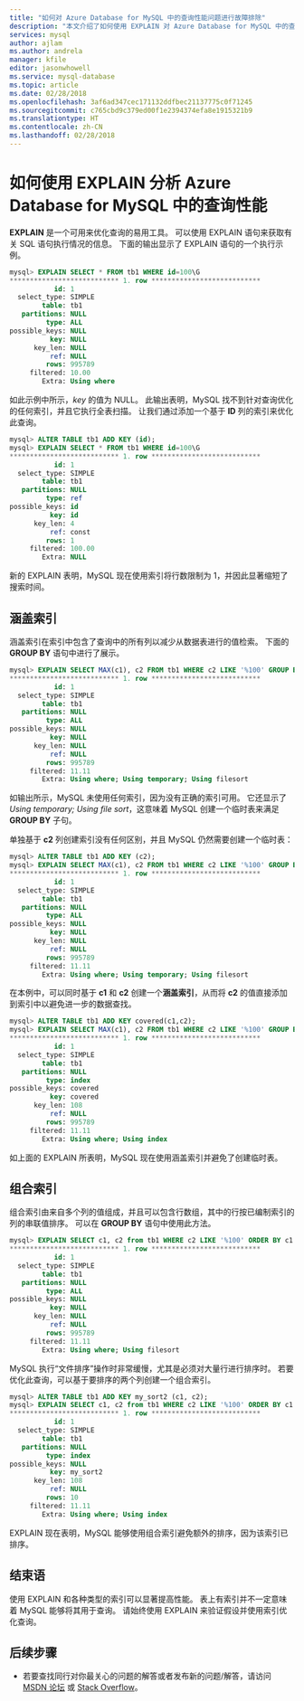 ```yaml
---
title: "如何对 Azure Database for MySQL 中的查询性能问题进行故障排除"
description: "本文介绍了如何使用 EXPLAIN 对 Azure Database for MySQL 中的查询性能问题进行故障排除。"
services: mysql
author: ajlam
ms.author: andrela
manager: kfile
editor: jasonwhowell
ms.service: mysql-database
ms.topic: article
ms.date: 02/28/2018
ms.openlocfilehash: 3af6ad347cec171132ddfbec21137775c0f71245
ms.sourcegitcommit: c765cbd9c379ed00f1e2394374efa8e1915321b9
ms.translationtype: HT
ms.contentlocale: zh-CN
ms.lasthandoff: 02/28/2018
---
```

# <a name="how-to-use-explain-to-profile-query-performance-in-azure-database-for-mysql"></a>如何使用 EXPLAIN 分析 Azure Database for MySQL 中的查询性能
**EXPLAIN** 是一个可用来优化查询的易用工具。 可以使用 EXPLAIN 语句来获取有关 SQL 语句执行情况的信息。 下面的输出显示了 EXPLAIN 语句的一个执行示例。

```sql
mysql> EXPLAIN SELECT * FROM tb1 WHERE id=100\G
*************************** 1. row ***************************
           id: 1
  select_type: SIMPLE
        table: tb1
   partitions: NULL
         type: ALL
possible_keys: NULL
          key: NULL
      key_len: NULL
          ref: NULL
         rows: 995789
     filtered: 10.00
        Extra: Using where
```

如此示例中所示，*key* 的值为 NULL。 此输出表明，MySQL 找不到针对查询优化的任何索引，并且它执行全表扫描。 让我们通过添加一个基于 **ID** 列的索引来优化此查询。

```sql
mysql> ALTER TABLE tb1 ADD KEY (id);
mysql> EXPLAIN SELECT * FROM tb1 WHERE id=100\G
*************************** 1. row ***************************
           id: 1
  select_type: SIMPLE
        table: tb1
   partitions: NULL
         type: ref
possible_keys: id
          key: id
      key_len: 4
          ref: const
         rows: 1
     filtered: 100.00
        Extra: NULL
```

新的 EXPLAIN 表明，MySQL 现在使用索引将行数限制为 1，并因此显著缩短了搜索时间。
 
## <a name="covering-index"></a>涵盖索引
涵盖索引在索引中包含了查询中的所有列以减少从数据表进行的值检索。 下面的 **GROUP BY** 语句中进行了展示。
 
```sql
mysql> EXPLAIN SELECT MAX(c1), c2 FROM tb1 WHERE c2 LIKE '%100' GROUP BY c1\G
*************************** 1. row ***************************
           id: 1
  select_type: SIMPLE
        table: tb1
   partitions: NULL
         type: ALL
possible_keys: NULL
          key: NULL
      key_len: NULL
          ref: NULL
         rows: 995789
     filtered: 11.11
        Extra: Using where; Using temporary; Using filesort
```

如输出所示，MySQL 未使用任何索引，因为没有正确的索引可用。 它还显示了 *Using temporary; Using file sort*，这意味着 MySQL 创建一个临时表来满足 **GROUP BY** 子句。
 
单独基于 **c2** 列创建索引没有任何区别，并且 MySQL 仍然需要创建一个临时表：

```sql 
mysql> ALTER TABLE tb1 ADD KEY (c2);
mysql> EXPLAIN SELECT MAX(c1), c2 FROM tb1 WHERE c2 LIKE '%100' GROUP BY c1\G
*************************** 1. row ***************************
           id: 1
  select_type: SIMPLE
        table: tb1
   partitions: NULL
         type: ALL
possible_keys: NULL
          key: NULL
      key_len: NULL
          ref: NULL
         rows: 995789
     filtered: 11.11
        Extra: Using where; Using temporary; Using filesort
```

在本例中，可以同时基于 **c1** 和 **c2** 创建一个**涵盖索引**，从而将 **c2** 的值直接添加到索引中以避免进一步的数据查找。

```sql 
mysql> ALTER TABLE tb1 ADD KEY covered(c1,c2);
mysql> EXPLAIN SELECT MAX(c1), c2 FROM tb1 WHERE c2 LIKE '%100' GROUP BY c1\G
*************************** 1. row ***************************
           id: 1
  select_type: SIMPLE
        table: tb1
   partitions: NULL
         type: index
possible_keys: covered
          key: covered
      key_len: 108
          ref: NULL
         rows: 995789
     filtered: 11.11
        Extra: Using where; Using index
```

如上面的 EXPLAIN 所表明，MySQL 现在使用涵盖索引并避免了创建临时表。 

## <a name="combined-index"></a>组合索引
组合索引由来自多个列的值组成，并且可以包含行数组，其中的行按已编制索引的列的串联值排序。 可以在 **GROUP BY** 语句中使用此方法。

```sql
mysql> EXPLAIN SELECT c1, c2 from tb1 WHERE c2 LIKE '%100' ORDER BY c1 DESC LIMIT 10\G
*************************** 1. row ***************************
           id: 1
  select_type: SIMPLE
        table: tb1
   partitions: NULL
         type: ALL
possible_keys: NULL
          key: NULL
      key_len: NULL
          ref: NULL
         rows: 995789
     filtered: 11.11
        Extra: Using where; Using filesort
```

MySQL 执行“文件排序”操作时非常缓慢，尤其是必须对大量行进行排序时。 若要优化此查询，可以基于要排序的两个列创建一个组合索引。

```sql 
mysql> ALTER TABLE tb1 ADD KEY my_sort2 (c1, c2);
mysql> EXPLAIN SELECT c1, c2 from tb1 WHERE c2 LIKE '%100' ORDER BY c1 DESC LIMIT 10\G
*************************** 1. row ***************************
           id: 1
  select_type: SIMPLE
        table: tb1
   partitions: NULL
         type: index
possible_keys: NULL
          key: my_sort2
      key_len: 108
          ref: NULL
         rows: 10
     filtered: 11.11
        Extra: Using where; Using index
```

EXPLAIN 现在表明，MySQL 能够使用组合索引避免额外的排序，因为该索引已排序。
 
## <a name="conclusion"></a>结束语
 
使用 EXPLAIN 和各种类型的索引可以显著提高性能。 表上有索引并不一定意味着 MySQL 能够将其用于查询。 请始终使用 EXPLAIN 来验证假设并使用索引优化查询。


## <a name="next-steps"></a>后续步骤
- 若要查找同行对你最关心的问题的解答或者发布新的问题/解答，请访问 [MSDN 论坛](https://social.msdn.microsoft.com/forums/security/en-US/home?forum=AzureDatabaseforMySQL) 或 [Stack Overflow](https://stackoverflow.com/questions/tagged/azure-database-mysql)。
